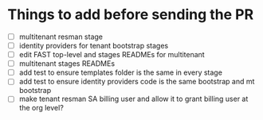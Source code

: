 # Things to add before sending the PR

- [ ] multitenant resman stage
- [ ] identity providers for tenant bootstrap stages
- [ ] edit FAST top-level and stages READMEs for multitenant
- [ ] multitenant stages READMEs
- [ ] add test to ensure templates folder is the same in every stage
- [ ] add test to ensure identity providers code is the same bootstrap and mt bootstrap
- [ ] make tenant resman SA billing user and allow it to grant billing user at the org level?
